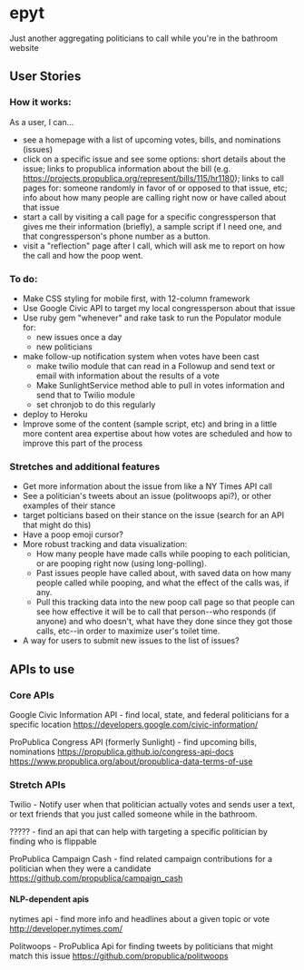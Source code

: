 # epyt
Just another aggregating politicians to call while you're in the bathroom website


## User Stories

### How it works:
As a user, I can...

* see a homepage with a list of upcoming votes, bills, and nominations (issues)
* click on a specific issue and see some options: short details about the issue; links to propublica information about the bill (e.g. https://projects.propublica.org/represent/bills/115/hr1180); links to call pages for: someone randomly in favor of or opposed to that issue, etc; info about how many people are calling right now or have called about that issue
* start a call by visiting a call page for a specific congressperson that gives me their information (briefly), a sample script if I need one, and that congressperson's phone number as a button.
* visit a "reflection" page after I call, which will ask me to report on how the call and how the poop went.

### To do:
* Make CSS styling for mobile first, with 12-column framework
* Use Google Civic API to target my local  congressperson about that issue
* Use ruby gem "whenever" and rake task to run the Populator module for:
  * new issues once a day
  * new politicians
* make follow-up notification system when votes have been cast
  * make twilio module that can read in a Followup and send text or email with information about the results of a vote
  * Make SunlightService method able to pull in votes information and send that to Twilio module
  * set chronjob to do this regularly
* deploy to Heroku
* Improve some of the content (sample script, etc) and bring in a little more content area expertise about how votes are scheduled and how to improve this part of the process

### Stretches and additional features
* Get more information about the issue from like a NY Times API call
* See a politician's tweets about an issue (politwoops api?), or other examples of their stance
* target polticians based on their stance on the issue (search for an API that might do this)
* Have a poop emoji cursor?
* More robust tracking and data visualization:
  * How many people have made calls while pooping to each politician, or are pooping right now (using long-polling).
  * Past issues people have called about, with saved data on how many people called while pooping, and what the effect of the calls was, if any.
  * Pull this tracking data into the new poop call page so that people can see how effective it will be to call that person--who responds (if anyone) and who doesn't, what have they done since they got those calls, etc--in order to maximize user's toilet time.
* A way for users to submit new issues to the list of issues?


## APIs to use

### Core APIs

Google Civic Information API - find local, state, and federal politicians for a specific location
https://developers.google.com/civic-information/

ProPublica Congress API (formerly Sunlight) - find upcoming bills, nominations
https://propublica.github.io/congress-api-docs
https://www.propublica.org/about/propublica-data-terms-of-use

### Stretch APIs

Twilio - Notify user when that politician actually votes and sends user a text, or text friends that you just called someone while in the bathroom.

????? - find an api that can help with targeting a specific politician by finding who is flippable

ProPublica Campaign Cash - find related campaign contributions for a politician when they were a candidate
https://github.com/propublica/campaign_cash

#### NLP-dependent apis
nytimes api - find more info and headlines about a given topic or vote
http://developer.nytimes.com/

Politwoops - ProPublica Api for finding tweets by politicians that might match this issue
https://github.com/propublica/politwoops
